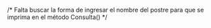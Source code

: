/* Falta buscar la forma de ingresar el nombre del postre para que se imprima en el método Consulta() */
